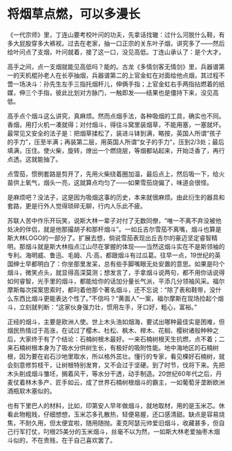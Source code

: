 # 将烟草点燃，可以多漫长

《一代宗师》里，丁连山要考校叶问的功夫，先拿话找辙：过什么河脱什么鞋，有多大屁股穿多大裤衩。过去在老家，抽一口正宗的关东叶子烟，讲究多了——然后给叶问点了支烟，叶问就着，接了这一口，没见高低。丁连山承认了：是个大才。 

高手之间，点一支烟就能见高低吗？能的。古龙《多情剑客无情剑》里，兵器谱第一的天机棍孙老人在长亭抽烟，兵器谱第二的上官金虹在对面给他点烟，其过程不啻一场决斗：孙先生左手三指托烟杆儿，伸俩手指；上官金虹右手两指拈燃着的纸媒，伸三个手指，彼此比划对方脉门，一触即发——结果也是僵持下来，没见高低。 

高手点个烟斗这么讲究，真麻烦。然而点烟手法，各种吸烟的工具，确实也不同。香烟，用打火机一凑就得；对付烟斗，得往斗窝里装烟草，不能用塞，一塞就坏。最常见又安全的法子是：把烟草揉松了，装进斗钵到满，略按，英国人所谓“孩子的手力”，压至半满；再装第二层，用英国人所谓“女子的手力”，压到2/3处；最后填满，压住。使火柴，旋转，燎出一个燃烧层，等烟都站起来，开始泛香了，再行点透。这就能抽了。 

点雪茄，惯例套路是剪开了，先用火柴绕着圈加温，最后点上，然后吸一下，给火苗供上氧气，烟头一亮，这就算点均匀了——如果雪茄烧偏了，味道会很怪。 

是麻烦吧？没法子，这是因为吸烟这事的历史，本来就很麻烦。由此衍生的器具和套路，更是行外人觉得琐碎无聊，行内人乐此不疲。 

苏联人苦中作乐开玩笑，说斯大林一辈子对付了无数同僚，“唯一不离不弃没被他处决的伴侣，就是他那撮胡子和那杆烟斗”。一如丘吉尔雪茄不离嘴，烟斗也算是斯大林LOGO的一部分了。扩展去想，倘说雪茄表现出丘吉尔的豪迈坚定睿智精明，那烟斗就是斯大林指点江山尽在掌握的体现——当然这烟斗实在不是斯领袖的专利。海明威、鲁迅、毛姆、凡·高，都跟烟斗有过瓜葛。往早一点，19世纪的英国绅士早都明白了：你坐那里发呆，总有些手脚嘴眼无处安置的意思。如果是叼个烟斗，微笑点头，就显得高深莫测；想发言了，手拿烟斗说两句，都不用你话说得如何睿智，光手里的烟斗，都能给你的话加分量长气派，平添几分领袖风采。福尔摩斯每次探案思索时，都叼着他那个著名烟斗，还不忘说：“除了表和鞋带，没什么东西比烟斗更能表达个性了。”不信吗？“黄面人”一案，福尔摩斯在现场捡起个烟斗，立刻就判断：“这家伙身强力壮，惯用左手，牙口好，粗心，富裕。” 

正经的烟斗，主要是欧洲人使。世上木头浩如烟海，要试出哪种最佳实是困难，但烟民热情过于高涨，在试过了樱木、杜松、枫木、榉木、花榈、樱树诸般种种之后，大家终于有了个结论：石楠树根木最好。一来石楠树根天生抗燃，点不着；二来石楠树根本身为了吸水分供树生长，有极好的吸附性能。地中海地区的石楠树根，因为要在岩石沙地里取水，所以格外茁壮。懂行的专家，看见棵好石楠树，就会刻意修剪枝干，让树根特别发育，又不会过于坚硬。到了时节，伐将下来。先把木头削成烟斗雏坯，搁着风干，等水分干透，动手制造。20世纪60年代之后，丹麦仗着林木多产、匠手如云，成了世界石楠树根烟斗的霸主，一如葡萄牙垄断欧洲酒瓶软木塞似的。 

也有下里巴人的材料，比如，印第安人早年做烟斗，就地取材，用的是玉米芯。休看此物粗贱，仔细想想，玉米芯多孔散热，轻便易握，还口感清甜。缺点是容易烧焦，不耐久用，但太便宜啦，随用随抛。麦克阿瑟元帅爱旧烟斗，收藏甚多，但自己行军打仗，叼根25美分的玉米烟斗，丝毫不以为然，一如斯大林老爱抽枣木烟斗似的，不在贵贱，在于自己喜欢罢了。